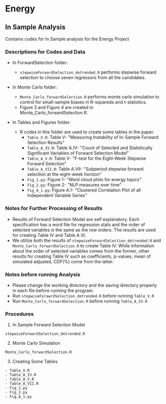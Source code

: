 # Energy
## In Sample Analysis

Contains codes for In Sample analysis for the Energy Project

### Descriptions for Codes and Data
- In ForwardSelection folder: 
  - ```stepwiseForwardSelection_detrended.R``` performs stepwise forward selection to choose seven regressors from all the candidates.
- In Monte Carlo folder:
  - ```Monte_Carlo_forwardSelection.R``` performs monte carlo simulation to control for small-sample biases in R-squareds and t-statistics.
  - Figure 3 and Figure 4 are created in Monte_Carlo_forwardSelection.R.

- In Tables and Figures folder: 
  - R codes in this folder are used to create some tables in the paper. 
    - ```Table_V.R```: Table V- "Measuring Instability of In-Sample Forward Selection Results"
    - ```Table_A_IV.R```: Table A.IV- "Count of Selected and Statistically Significant Variables of Forward Selection Model"
    - ```Table_A_V.R```: Table V- "F-test for the Eight-Week Stepwise Forward Selection"
    - ```Table_A_VII.R```: Table A.VII- "Subperiod stepwise forward selection at the eight-week horizon"
    - ```Fig_1.py```: Figure 1- "Word cloud plots for energy topics" 
    - ```Fig_2.py```: Figure 2- "NLP measures over time"
    - ```Fig_A_1.py```: Figure A.1- "Clustered Correlation Plot of all Independent Variable Series"
 
 
### Notes for Further Processing of Results
- Results of Forward Selection Model are self explanatory. Each specification has a word file for regression stats and the order of selected variables is the same as the row orders. The results are used for creating Table IV and Table A.VI. 
- We utilize both the results of ```stepwiseForwardSelection_detrended.R``` and ```Monte_Carlo_forwardSelection.R``` to create Table IV. While information about the order of selected variables comes from the former, other results for creating Table IV such as coefficients, p-values, mean of simulated adjusted, CDF(%) come from the latter.


### Notes before running Analysis
- Please change the working directory and the saving directory properly in each file before running the program.
- Run ```stepwiseForawrdSelection_detrended.R``` before running ```Table_V.R```
- Run ```Monte_Carlo_forwardSelection.R``` before running ```Table_A_IV.R```

### Procedures
1. In Sample Forward Selection Model
```
stepwiseForwardSelection_detrended.R
```

2. Monte Carlo Simulation
```
Monte_Carlo_forwardSelection.R
```
3. Creating Some Tables
```
- Table_V.R
- Table_A_IV.R 
- Table_A_V.R
- Table_A_VII.R
- Fig_1.py
- Fig_2.py
- Fig_A_1.py
```
